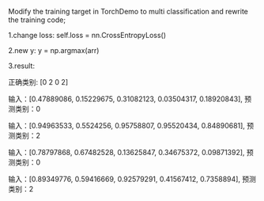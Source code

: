 Modify the training target in TorchDemo to multi classification and rewrite the training code;

1.change loss:  self.loss = nn.CrossEntropyLoss()

2.new y: y = np.argmax(arr)

3.result:

正确类别: [0 2 0 2]

输入：[0.47889086, 0.15229675, 0.31082123, 0.03504317, 0.18920843], 预测类别：0

输入：[0.94963533, 0.5524256, 0.95758807, 0.95520434, 0.84890681], 预测类别：2

输入：[0.78797868, 0.67482528, 0.13625847, 0.34675372, 0.09871392], 预测类别：0 

输入：[0.89349776, 0.59416669, 0.92579291, 0.41567412, 0.7358894], 预测类别：2

